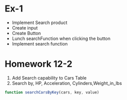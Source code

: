 # Ex-1
- Implement Search product 
- Create input
- Create Button
- Lunch searchFunction when clicking the button
- Implement search function




# Homework 12-2
1. Add Search capability to Cars Table
2. Search by, HP, Acceleration, Cylinders,Weight_in_lbs
 ```javascript
 function searchCarsByKey(cars, key, value)
 ```